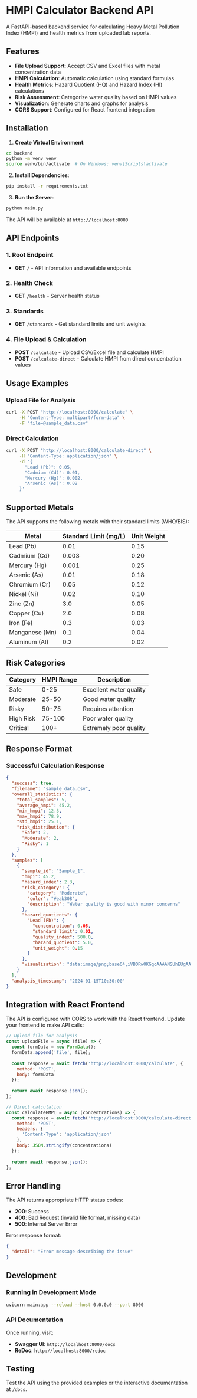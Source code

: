 # HMPI Calculator Backend API

A FastAPI-based backend service for calculating Heavy Metal Pollution Index (HMPI) and health metrics from uploaded lab reports.

## Features

- **File Upload Support**: Accept CSV and Excel files with metal concentration data
- **HMPI Calculation**: Automatic calculation using standard formulas
- **Health Metrics**: Hazard Quotient (HQ) and Hazard Index (HI) calculations
- **Risk Assessment**: Categorize water quality based on HMPI values
- **Visualization**: Generate charts and graphs for analysis
- **CORS Support**: Configured for React frontend integration

## Installation

1. **Create Virtual Environment**:
```bash
cd backend
python -m venv venv
source venv/bin/activate  # On Windows: venv\Scripts\activate
```

2. **Install Dependencies**:
```bash
pip install -r requirements.txt
```

3. **Run the Server**:
```bash
python main.py
```

The API will be available at `http://localhost:8000`

## API Endpoints

### 1. Root Endpoint
- **GET** `/` - API information and available endpoints

### 2. Health Check
- **GET** `/health` - Server health status

### 3. Standards
- **GET** `/standards` - Get standard limits and unit weights

### 4. File Upload & Calculation
- **POST** `/calculate` - Upload CSV/Excel file and calculate HMPI
- **POST** `/calculate-direct` - Calculate HMPI from direct concentration values

## Usage Examples

### Upload File for Analysis
```bash
curl -X POST "http://localhost:8000/calculate" \
     -H "Content-Type: multipart/form-data" \
     -F "file=@sample_data.csv"
```

### Direct Calculation
```bash
curl -X POST "http://localhost:8000/calculate-direct" \
     -H "Content-Type: application/json" \
     -d '{
       "Lead (Pb)": 0.05,
       "Cadmium (Cd)": 0.01,
       "Mercury (Hg)": 0.002,
       "Arsenic (As)": 0.02
     }'
```

## Supported Metals

The API supports the following metals with their standard limits (WHO/BIS):

| Metal | Standard Limit (mg/L) | Unit Weight |
|-------|----------------------|-------------|
| Lead (Pb) | 0.01 | 0.15 |
| Cadmium (Cd) | 0.003 | 0.20 |
| Mercury (Hg) | 0.001 | 0.25 |
| Arsenic (As) | 0.01 | 0.18 |
| Chromium (Cr) | 0.05 | 0.12 |
| Nickel (Ni) | 0.02 | 0.10 |
| Zinc (Zn) | 3.0 | 0.05 |
| Copper (Cu) | 2.0 | 0.08 |
| Iron (Fe) | 0.3 | 0.03 |
| Manganese (Mn) | 0.1 | 0.04 |
| Aluminum (Al) | 0.2 | 0.02 |

## Risk Categories

| Category | HMPI Range | Description |
|----------|------------|-------------|
| Safe | 0-25 | Excellent water quality |
| Moderate | 25-50 | Good water quality |
| Risky | 50-75 | Requires attention |
| High Risk | 75-100 | Poor water quality |
| Critical | 100+ | Extremely poor quality |

## Response Format

### Successful Calculation Response
```json
{
  "success": true,
  "filename": "sample_data.csv",
  "overall_statistics": {
    "total_samples": 5,
    "average_hmpi": 45.2,
    "min_hmpi": 12.3,
    "max_hmpi": 78.9,
    "std_hmpi": 25.1,
    "risk_distribution": {
      "Safe": 2,
      "Moderate": 2,
      "Risky": 1
    }
  },
  "samples": [
    {
      "sample_id": "Sample_1",
      "hmpi": 45.2,
      "hazard_index": 2.3,
      "risk_category": {
        "category": "Moderate",
        "color": "#eab308",
        "description": "Water quality is good with minor concerns"
      },
      "hazard_quotients": {
        "Lead (Pb)": {
          "concentration": 0.05,
          "standard_limit": 0.01,
          "quality_index": 500.0,
          "hazard_quotient": 5.0,
          "unit_weight": 0.15
        }
      },
      "visualization": "data:image/png;base64,iVBORw0KGgoAAAANSUhEUgAA..."
    }
  ],
  "analysis_timestamp": "2024-01-15T10:30:00"
}
```

## Integration with React Frontend

The API is configured with CORS to work with the React frontend. Update your frontend to make API calls:

```javascript
// Upload file for analysis
const uploadFile = async (file) => {
  const formData = new FormData();
  formData.append('file', file);
  
  const response = await fetch('http://localhost:8000/calculate', {
    method: 'POST',
    body: formData
  });
  
  return await response.json();
};

// Direct calculation
const calculateHMPI = async (concentrations) => {
  const response = await fetch('http://localhost:8000/calculate-direct', {
    method: 'POST',
    headers: {
      'Content-Type': 'application/json'
    },
    body: JSON.stringify(concentrations)
  });
  
  return await response.json();
};
```

## Error Handling

The API returns appropriate HTTP status codes:

- **200**: Success
- **400**: Bad Request (invalid file format, missing data)
- **500**: Internal Server Error

Error response format:
```json
{
  "detail": "Error message describing the issue"
}
```

## Development

### Running in Development Mode
```bash
uvicorn main:app --reload --host 0.0.0.0 --port 8000
```

### API Documentation
Once running, visit:
- **Swagger UI**: `http://localhost:8000/docs`
- **ReDoc**: `http://localhost:8000/redoc`

## Testing

Test the API using the provided examples or the interactive documentation at `/docs`.
